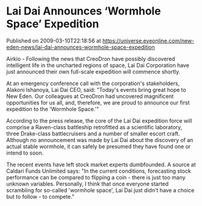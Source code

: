 # Lai Dai Announces ‘Wormhole Space’ Expedition
Published on 2009-03-10T22:18:56 at https://universe.eveonline.com/new-eden-news/lai-dai-announces-wormhole-space-expedition

Airkio - Following the news that CreoDron have possibly discovered intelligent life in the uncharted regions of space, Lai Dai Corporation have just announced their own full-scale expedition will commence shortly.

At an emergency conference call with the corporation's stakeholders, Alakoni Ishanoya, Lai Dai CEO, said: "Today's events bring great hope to New Eden. Our colleagues at CreoDron had uncovered magnificent opportunities for us all, and, therefore, we are proud to announce our first expedition to the 'Wormhole Space.'"

According to the press release, the core of the Lai Dai expedition force will comprise a Raven-class battleship retrofitted as a scientific laboratory, three Drake-class battlecruisers and a number of smaller escort craft. Although no announcement was made by Lai Dai about the discovery of an actual stable wormhole, it can safely be presumed they have found one or intend to soon.

The recent events have left stock market experts dumbfounded. A source at Caldari Funds Unlimited says: "In the current conditions, forecasting stock performance can be compared to flipping a coin - there is just too many unknown variables. Personally, I think that once everyone started scrambling for so-called 'wormhole space', Lai Dai just didn't have a choice but to follow - to compete."
